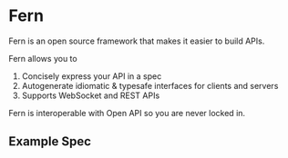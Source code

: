# Fern

Fern is an open source framework that makes it easier to build APIs.

Fern allows you to

1. Concisely express your API in a spec
2. Autogenerate idiomatic & typesafe interfaces for clients and servers
3. Supports WebSocket and REST APIs

Fern is interoperable with Open API so you are never locked in.

## Example Spec
